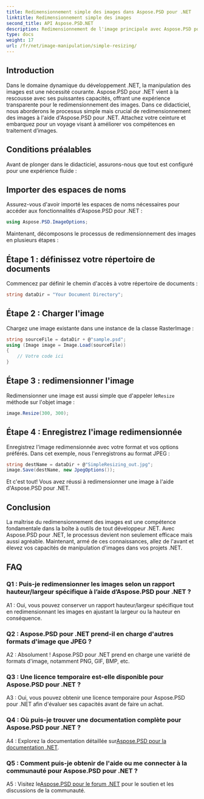 ```yaml
---
title: Redimensionnement simple des images dans Aspose.PSD pour .NET
linktitle: Redimensionnement simple des images
second_title: API Aspose.PSD.NET
description: Redimensionnement de l'image principale avec Aspose.PSD pour .NET. Efficace, transparent et puissant. Élevez vos projets .NET sans effort.
type: docs
weight: 17
url: /fr/net/image-manipulation/simple-resizing/
---
```

## Introduction

Dans le domaine dynamique du développement .NET, la manipulation des images est une nécessité courante. Aspose.PSD pour .NET vient à la rescousse avec ses puissantes capacités, offrant une expérience transparente pour le redimensionnement des images. Dans ce didacticiel, nous aborderons le processus simple mais crucial de redimensionnement des images à l'aide d'Aspose.PSD pour .NET. Attachez votre ceinture et embarquez pour un voyage visant à améliorer vos compétences en traitement d’images.

## Conditions préalables

Avant de plonger dans le didacticiel, assurons-nous que tout est configuré pour une expérience fluide :

## Importer des espaces de noms

Assurez-vous d'avoir importé les espaces de noms nécessaires pour accéder aux fonctionnalités d'Aspose.PSD pour .NET :

```csharp
using Aspose.PSD.ImageOptions;
```

Maintenant, décomposons le processus de redimensionnement des images en plusieurs étapes :

## Étape 1 : définissez votre répertoire de documents

Commencez par définir le chemin d'accès à votre répertoire de documents :

```csharp
string dataDir = "Your Document Directory";
```

## Étape 2 : Charger l'image

Chargez une image existante dans une instance de la classe RasterImage :

```csharp
string sourceFile = dataDir + @"sample.psd";
using (Image image = Image.Load(sourceFile))
{
    // Votre code ici
}
```

## Étape 3 : redimensionner l'image

 Redimensionner une image est aussi simple que d'appeler le`Resize` méthode sur l'objet image :

```csharp
image.Resize(300, 300);
```

## Étape 4 : Enregistrez l'image redimensionnée

Enregistrez l'image redimensionnée avec votre format et vos options préférés. Dans cet exemple, nous l'enregistrons au format JPEG :

```csharp
string destName = dataDir + @"SimpleResizing_out.jpg";
image.Save(destName, new JpegOptions());
```

Et c'est tout! Vous avez réussi à redimensionner une image à l'aide d'Aspose.PSD pour .NET.

## Conclusion

La maîtrise du redimensionnement des images est une compétence fondamentale dans la boîte à outils de tout développeur .NET. Avec Aspose.PSD pour .NET, le processus devient non seulement efficace mais aussi agréable. Maintenant, armé de ces connaissances, allez de l'avant et élevez vos capacités de manipulation d'images dans vos projets .NET.

## FAQ

### Q1 : Puis-je redimensionner les images selon un rapport hauteur/largeur spécifique à l’aide d’Aspose.PSD pour .NET ?

A1 : Oui, vous pouvez conserver un rapport hauteur/largeur spécifique tout en redimensionnant les images en ajustant la largeur ou la hauteur en conséquence.

### Q2 : Aspose.PSD pour .NET prend-il en charge d'autres formats d'image que JPEG ?

A2 : Absolument ! Aspose.PSD pour .NET prend en charge une variété de formats d'image, notamment PNG, GIF, BMP, etc.

### Q3 : Une licence temporaire est-elle disponible pour Aspose.PSD pour .NET ?

A3 : Oui, vous pouvez obtenir une licence temporaire pour Aspose.PSD pour .NET afin d'évaluer ses capacités avant de faire un achat.

### Q4 : Où puis-je trouver une documentation complète pour Aspose.PSD pour .NET ?

 A4 : Explorez la documentation détaillée sur[Aspose.PSD pour la documentation .NET](https://reference.aspose.com/psd/net/).

### Q5 : Comment puis-je obtenir de l'aide ou me connecter à la communauté pour Aspose.PSD pour .NET ?

 A5 : Visitez le[Aspose.PSD pour le forum .NET](https://forum.aspose.com/c/psd/34) pour le soutien et les discussions de la communauté.